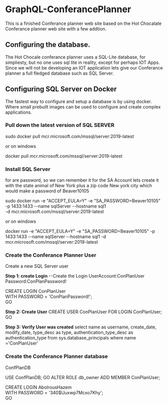 # GraphQL-ConferancePlanner
This is a finished Conferance planner web site based on the Hot Chocalate Conferance planner web site with a few addtion.

## Configuring the database.
The Hot Chocale conferance planner uses a SQL-Lite database, for simpliesty, but no one uses sql lite in reality, except for perhaps IOT Apps. Since we will not be developing an IOT application lets give our Conferance planner a full fledged database such as SQL Server.

## Configuring SQL Server on Docker
The fastest way to configure and setup a database is by using docker. Where small prebuilt images can be used to configure and create complex applications. 

### Pull down the latest version of SQL SERVER

sudo docker pull mcr.microsoft.com/mssql/server:2019-latest

or on windows

docker pull mcr.microsoft.com/mssql/server:2019-latest

### Install SQL Server

for are password, so we can remember it for the SA Account lets create it with the state animal of New York plus a zip code New york city which would make a password of
Beaver10105

sudo docker run -e "ACCEPT_EULA=Y" -e "SA_PASSWORD=Beaver10105" \
   -p 1433:1433 --name sqlServer --hostname sql1 \
   -d mcr.microsoft.com/mssql/server:2019-latest
 
 or on windows
 
 docker run -e "ACCEPT_EULA=Y" -e "SA_PASSWORD=Beaver10105" -p 1433:1433 --name sqlServer --hostname sql1 -d mcr.microsoft.com/mssql/server:2019-latest
 
 ### Create the Conferance Planner User
 Create a new SQL Server user
 
 **Step 1: create Login**
   --Create the Login
   UserAccount:ConPlanUser
   Password:ConPlanPassword!
 
 CREATE LOGIN ConPlanUser   
    WITH PASSWORD = 'ConPlanPassword!';  
   GO 
 
 **Step 2: Create User**
 CREATE USER ConPlanUser FOR LOGIN ConPlanUser;  
 GO  
 
 **Step 3: Verify User was created**
 select name as username,
       create_date,
       modify_date,
       type_desc as type,
       authentication_type_desc as authentication_type
from sys.database_principals
where name ='ConPlanUser'
 

  ### Create the Conferance Planner database
  ConfPlanDB
  
  
  
USE ConfPlanDB;
GO
ALTER ROLE db_owner ADD MEMBER ConPlanUser;

CREATE LOGIN AbolrousHazem   
    WITH PASSWORD = '340$Uuxwp7Mcxo7Khy';  
GO  
  
 
 
